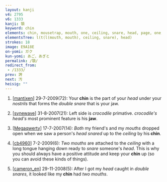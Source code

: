 ```yaml
---
layout: kanji
v4: 2795
v6: 1333
kanji: 顎
keyword: chin
elements: chin, mousetrap, mouth, one, ceiling, snare, head, page, one, ceiling, drop, shellfish, shell, clam, oyster, eye, animal legs, eight, mouth2, one2
elementsTree: l(t(l(mouth, mouth), ceiling, snare), head)
strokes: 18
image: E9A18E
on-yomi: ガク
kun-yomi: あご、あぎと
permalink: /顎/
redirect_from:
 - /1333/
prev: 誇
next: 汚
heisig: ""
---
```


1) [<a href="http://kanji.koohii.com/profile/mantixen">mantixen</a>] 29-7-2009(72): Your<strong> chin</strong> is the part of your <em>head</em> under your <em>nostrils</em> that forms the <em>double snare</em> that is your jaw.

2) [<a href="http://kanji.koohii.com/profile/synewave">synewave</a>] 31-8-2007(21): Left side is <em>crocodile</em> primative. <em>crocodile&#039;s head&#039;s</em> most prominent feature is his <strong>jaw</strong>.

3) [<a href="http://kanji.koohii.com/profile/Megaqwerty">Megaqwerty</a>] 17-7-2007(14): <em>Both</em> my friend&#039;s and my <em>mouths</em> dropped open when we saw a person&#039;s <em>head snared</em> up to the <em>ceiling</em> by his<strong> chin</strong>.

4) [<a href="http://kanji.koohii.com/profile/cb4960">cb4960</a>] 7-2-2009(6): <em>Two mouths</em> are attached to the <em>ceiling</em> with a long tongue hanging down ready to <em>snare</em> someone&#039;s <em>head</em>. This is why you should always have a positive attitude and keep your <strong>chin</strong> up (so you can avoid these kinds of things).

5) [<a href="http://kanji.koohii.com/profile/cameron_en">cameron_en</a>] 29-11-2008(5): After I got my <em>head</em> caught in <em>double snares</em>, it looked like my<strong> chin</strong> had <em>two mouths</em>.


